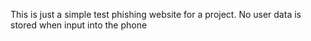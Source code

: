This is just a simple test phishing website for a project.
No user data is stored when input into the phone
